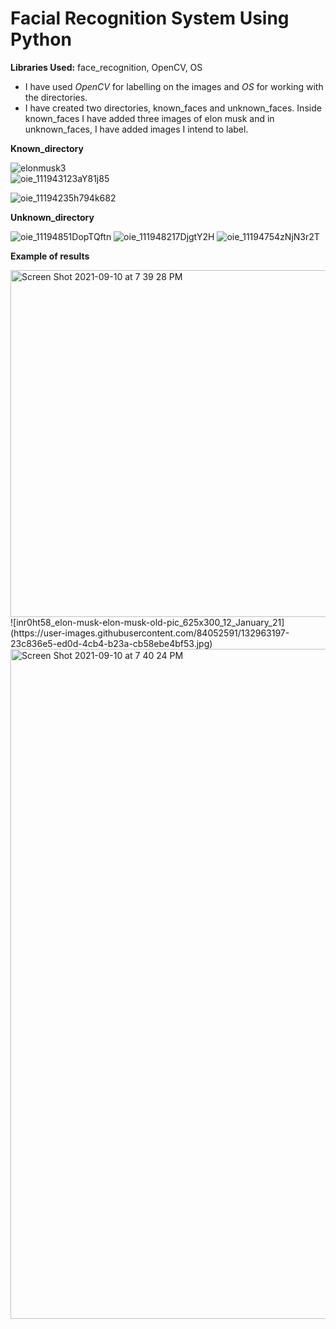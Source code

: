 # Facial Recognition System Using Python

**Libraries Used:** face_recognition, OpenCV, OS

- I have used _OpenCV_ for labelling on the images and _OS_ for working with the directories.
- I have created two directories, known_faces and unknown_faces. Inside known_faces I have added three images of elon musk and in unknown_faces, I have added images I intend to label.

**Known_directory**

![elonmusk3](https://user-images.githubusercontent.com/84052591/132956386-49e7ab9b-14f3-4ebb-9254-50de124aa6ba.jpeg)
<br/>
![oie_111943123aY81j85](https://user-images.githubusercontent.com/84052591/132956588-44cfded6-8321-4a5a-a787-a892cf77e038.jpg)

![oie_11194235h794k682](https://user-images.githubusercontent.com/84052591/132956594-da03f170-689a-4618-a821-047b842c11ac.jpg)

**Unknown_directory**

![oie_11194851DopTQftn](https://user-images.githubusercontent.com/84052591/132956747-b53f9ca0-53ef-41d0-b764-2b9f36acae32.jpg)
![oie_111948217DjgtY2H](https://user-images.githubusercontent.com/84052591/132956754-f89204d8-5881-4b3e-98cb-f5eb84fd2822.jpg)
![oie_11194754zNjN3r2T](https://user-images.githubusercontent.com/84052591/132956757-ca0f33cd-b9ca-4d5a-90de-e70718b0498f.png)


**Example of results**

<img width="555" alt="Screen Shot 2021-09-10 at 7 39 28 PM" src="https://user-images.githubusercontent.com/84052591/132963196-7103806e-19c2-4680-b46f-9067b2ff0609.png">
![inr0ht58_elon-musk-elon-musk-old-pic_625x300_12_January_21](https://user-images.githubusercontent.com/84052591/132963197-23c836e5-ed0d-4cb4-b23a-cb58ebe4bf53.jpg)
<img width="1072" alt="Screen Shot 2021-09-10 at 7 40 24 PM" src="https://user-images.githubusercontent.com/84052591/132963198-f99b2d82-42e0-4cb8-9d92-f3c2dd118724.png">
